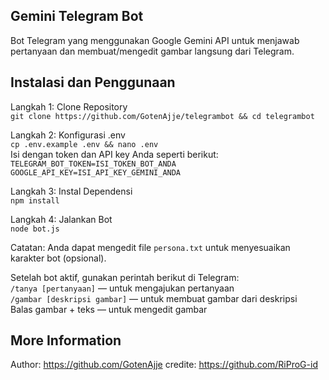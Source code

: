 ## Gemini Telegram Bot  
Bot Telegram yang menggunakan Google Gemini API untuk menjawab pertanyaan dan membuat/mengedit gambar langsung dari Telegram.

## Instalasi dan Penggunaan  
Langkah 1: Clone Repository  
`git clone https://github.com/GotenAjje/telegrambot && cd telegrambot`

Langkah 2: Konfigurasi .env  
`cp .env.example .env && nano .env`  
Isi dengan token dan API key Anda seperti berikut:  
`TELEGRAM_BOT_TOKEN=ISI_TOKEN_BOT_ANDA`  
`GOOGLE_API_KEY=ISI_API_KEY_GEMINI_ANDA`

Langkah 3: Instal Dependensi  
`npm install`

Langkah 4: Jalankan Bot  
`node bot.js`

Catatan: Anda dapat mengedit file `persona.txt` untuk menyesuaikan karakter bot (opsional).

Setelah bot aktif, gunakan perintah berikut di Telegram:  
`/tanya [pertanyaan]` — untuk mengajukan pertanyaan  
`/gambar [deskripsi gambar]` — untuk membuat gambar dari deskripsi  
Balas gambar + teks — untuk mengedit gambar

## More Information   
Author: https://github.com/GotenAjje
credite: https://github.com/RiProG-id
